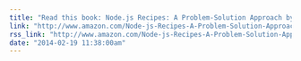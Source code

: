 ```yaml
---
title: "Read this book: Node.js Recipes: A Problem-Solution Approach by @cgack"
link: "http://www.amazon.com/Node-js-Recipes-A-Problem-Solution-Approach/dp/1430260580/"
rss_link: "http://www.amazon.com/Node-js-Recipes-A-Problem-Solution-Approach/dp/1430260580/"
date: "2014-02-19 11:38:00am"
---
```

